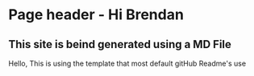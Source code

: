 # Page header - Hi Brendan

## This site is beind generated using a MD File

Hello, This is using the template that most default gitHub Readme's use